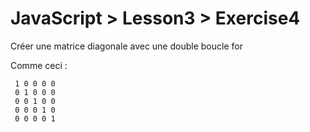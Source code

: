 # JavaScript > Lesson3 > Exercise4

Créer une matrice diagonale avec une double boucle for

Comme ceci :

```
 1 0 0 0 0
 0 1 0 0 0
 0 0 1 0 0
 0 0 0 1 0
 0 0 0 0 1
```

